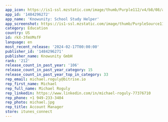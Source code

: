 ```yaml
---
app_icon: https://is1-ssl.mzstatic.com/image/thumb/Purple112/v4/b8/08/ac/b808acee-b92a-5ca1-4df6-35bd1ead4c9a/AppIcon-0-0-1x_U007emarketing-0-7-0-85-220.png/1024x1024bb.png
app_id: '1484296272'
app_name: 'Knowunity: School Study Helper'
app_screenshot: https://is1-ssl.mzstatic.com/image/thumb/PurpleSource116/v4/3e/fa/28/3efa28bb-7dad-c640-dfd1-87fde192ac53/406f1bdc-c535-4d50-bdfb-7d49ad532102_1.jpg/1242x2688bb.png
category: Education
country: US
id: rkX-3fmVMsfF
language: en
most_recent_release: '2024-02-17T00:00:00'
publisher_id: '1484296271'
publisher_name: Knowunity GmbH
rank: '212'
release_count_in_past_year: '106'
release_count_in_past_year_category: 15
release_count_in_past_year_top_in_category: 33
rep_email: michael.roguly@bitrise.io
rep_first_name: Michael
rep_full_name: Michael Roguly
rep_linkedin: https://www.linkedin.com/in/michael-roguly-77376710
rep_phone: +1 949-233-3404
rep_photo: michael.jpg
rep_title: Account Manager
store: itunes_connect
---
```

